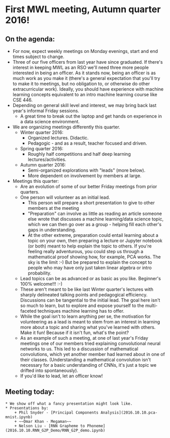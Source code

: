 # First MWL meeting, Autumn quarter 2016!

## On the agenda:

- For now, expect weekly meetings on Monday evenings, start and end times subject to change.
- Three of our five officers from last year have since graduated. If there's interest in keeping MWL as an RSO we'll need three more people interested in being an officer. As it stands now, being an officer is as much work as you make it (there's a general expectation that you'll try to make it to meetings, but no obligation to, or otherwise do other extracurricular work). Ideally, you should have experience with machine learning concepts equivalent to an intro machine learning course like CSE 446.
- Depending on general skill level and interest, we may bring back last year's informal Friday sessions.
    * A great time to break out the laptop and get hands on experience in a data science environment.
- We are organizing meetings differently this quarter.
    * Winter quarter 2016:
        + Organized lectures. Didactic. 
        + Pedagogic - and as a result, teacher focused and driven.
    * Spring quarter 2016:
        + Roughly half competitions and half deep learning lectures/activities.
    * Autumn quarter 2016:
        + Semi-organized explorations with "leads" (more below).
        + More dependent on involvement by members at large.
- Meetings this quarter:
    * Are an evolution of some of our better Friday meetings from prior quarters.
    * One person will volunteer as an initial lead.
        + This person will prepare a short presentation to give to other members at the meeting
        + "Preparation" can involve as little as reading an article someone else wrote that discusses a machine learning/data science topic, which we can then go over as a group - helping fill each other's gaps in understanding.
        + At the other extreme, preparation could entail learning about a topic on your own, then preparing a lecture or Jupyter notebook (or both) meant to help explain the topic to others. If you're feeling really adventurous, you could step us through a mathematical proof showing how, for example, PCA works. The sky is the limit :-) But be prepared to explain the concept to people who may have only just taken linear algebra or intro probability.
    * Lead topics can be as advanced or as basic as you like. Beginner's 100% welcome!!! :-)
    * These aren't meant to be like last Winter quarter's lectures with sharply delineated talking points and pedagogical efficiency. Discussions can be tangential to the initial lead. The goal here isn't so much to learn, but to explore and expose yourself to the multi-faceted techniques machine learning has to offer.
    * While the goal isn't to learn anything per se, the motivation for volunteering as a lead is meant to stem from an interest in learning more about a topic and sharing what you've learned with others. Make it fun! Because if it isn't fun, what's the point?
    * As an example of such a meeting, at one of last year's Friday meetings one of our members tried explaining convolutional neural networks to us. This led to a discussion of mathematical convolutions, which yet another member had learned about in one of their classes. (Understanding a mathematical convolution isn't necessary for a basic understanding of CNNs, it's just a topic we drifted into spontaneously).
    * If you'd like to lead, let an officer know!

## Meeting today:
    * We show off what a fancy presentation might look like.
    * Presentations by:
        + Phil Snyder - [Principal Components Analysis](2016.10.10.pca-mnist.ipynb)
        + ~~Omar Khan - Megaman~~
        + Nelson Liu - [RNN Grapheme to Phoneme](2016.10.10.RNN_G2P_Demo/RNN_G2P_demo.ipynb)
